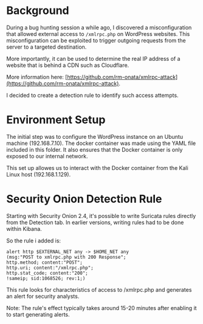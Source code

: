 # Background

During a bug hunting session a while ago, I discovered a misconfiguration that allowed external access to `/xmlrpc.php` on WordPress websites. This misconfiguration can be exploited to trigger outgoing requests from the server to a targeted destination.

More importantly, it can be used to determine the real IP address of a website that is behind a CDN such as Cloudflare.

More information here: [https://github.com/rm-onata/xmlrpc-attack](https://github.com/rm-onata/xmlrpc-attack).

I decided to create a detection rule to identify such access attempts.

# Environment Setup

The initial step was to configure the WordPress instance on an Ubuntu machine (192.168.7.10). The docker container was made using the YAML file included in this folder. It also ensures that the Docker container is only exposed to our internal network.

This set up allowes us to interact with the Docker container from the Kali Linux host (192.168.1.129).

# Security Onion Detection Rule

Starting with Security Onion 2.4, it's possible to write Suricata rules directly from the Detection tab. In earlier versions, writing rules had to be done within Kibana.

So the rule i added is:

```suricata
alert http $EXTERNAL_NET any -> $HOME_NET any 
(msg:"POST to xmlrpc.php with 200 Response"; 
http.method; content:"POST"; 
http.uri; content:"/xmlrpc.php"; 
http.stat_code; content:"200"; 
!sameip; sid:1068526; rev:1;)
```

This rule looks for characteristics of access to /xmlrpc.php and generates an alert for security analysts.

Note: The rule's effect typically takes around 15-20 minutes after enabling it to start generating alerts.
